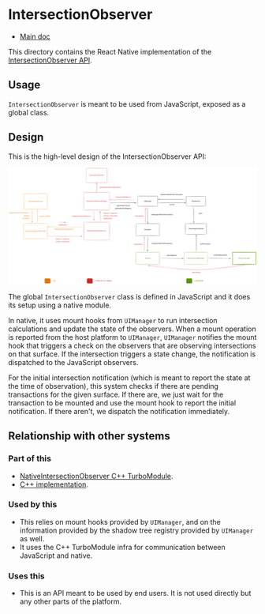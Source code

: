 # IntersectionObserver

- [Main doc](../../../../../../../__docs__/README.md)

This directory contains the React Native implementation of the
[IntersectionObserver API](https://developer.mozilla.org/en-US/docs/Web/API/IntersectionObserver).

## Usage

`IntersectionObserver` is meant to be used from JavaScript, exposed as a global
class.

## Design

This is the high-level design of the IntersectionObserver API:

![IntersectionObserver architecture design](./architecture.excalidraw.svg)

The global `IntersectionObserver` class is defined in JavaScript and it does its
setup using a native module.

In native, it uses mount hooks from `UIManager` to run intersection calculations
and update the state of the observers. When a mount operation is reported from
the host platform to `UIManager`, `UIManager` notifies the mount hook that
triggers a check on the observers that are observing intersections on that
surface. If the intersection triggers a state change, the notification is
dispatched to the JavaScript observers.

For the initial intersection notification (which is meant to report the state at
the time of observation), this system checks if there are pending transactions
for the given surface. If there are, we just wait for the transaction to be
mounted and use the mount hook to report the initial notification. If there
aren't, we dispatch the notification immediately.

## Relationship with other systems

### Part of this

- [NativeIntersectionObserver C++ TurboModule](../../../../../ReactCommon/react/nativemodule/intersectionobserver/__docs__/README.md).
- [C++ implementation](../../../../../ReactCommon/react/renderer/observers/intersection/__docs__/README.md).

### Used by this

- This relies on mount hooks provided by `UIManager`, and on the information
  provided by the shadow tree registry provided by `UIManager` as well.
- It uses the C++ TurboModule infra for communication between JavaScript and
  native.

### Uses this

- This is an API meant to be used by end users. It is not used directly but any
  other parts of the platform.

